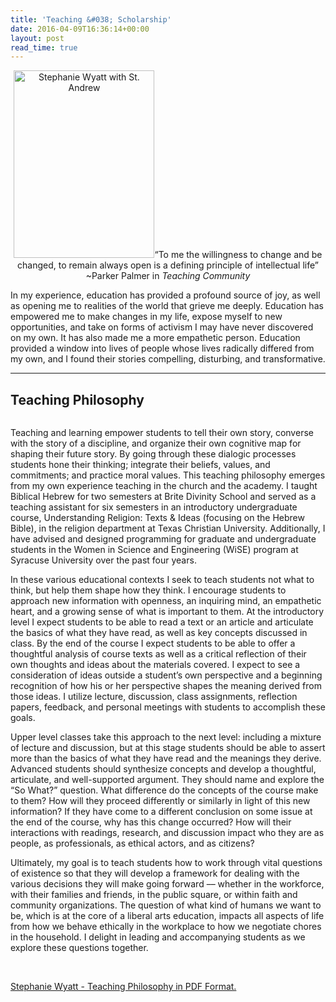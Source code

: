 ```yaml
---
title: 'Teaching &#038; Scholarship'
date: 2016-04-09T16:36:14+00:00
layout: post
read_time: true
---
```

<p style="text-align: center;"><img class="alignright wp-image-210 size-medium" src="http://stephaniewyatt.net/wp-content/uploads/Stephanie_M_Wyatt_Saint_Andrews-225x300.jpg" alt="Stephanie Wyatt with St. Andrew" width="225" height="300" />“To me the willingness to change and be changed, to remain always open is a defining principle of intellectual life”
~Parker Palmer in <em>Teaching Community</em></p>
In my experience, education has provided a profound source of joy, as well as opening me to realities of the world that grieve me deeply. Education has empowered me to make changes in my life, expose myself to new opportunities, and take on forms of activism I may have never discovered on my own. It has also made me a more empathetic person. Education provided a window into lives of people whose lives radically differed from my own, and I found their stories compelling, disturbing, and transformative.

<hr />

<h2>Teaching Philosophy</h2>
<div class="page" title="Page 1">
<div class="layoutArea">
<div class="column">

Teaching and learning empower students to tell their own story, converse with the story of a discipline, and organize their own cognitive map for shaping their future story. By going through these dialogic processes students hone their thinking; integrate their beliefs, values, and commitments; and practice moral values. This teaching philosophy emerges from my own experience teaching in the church and the academy. I taught Biblical Hebrew for two semesters at Brite Divinity School and served as a teaching assistant for six semesters in an introductory undergraduate course, Understanding Religion: Texts &amp; Ideas (focusing on the Hebrew Bible), in the religion department at Texas Christian University. Additionally, I have advised and designed programming for graduate and undergraduate students in the Women in Science and Engineering (WiSE) program at Syracuse University over the past four years.

In these various educational contexts I seek to teach students not what to think, but help them shape how they think. I encourage students to approach new information with openness, an inquiring mind, an empathetic heart, and a growing sense of what is important to them. At the introductory level I expect students to be able to read a text or an article and articulate the basics of what they have read, as well as key concepts discussed in class. By the end of the course I expect students to be able to offer a thoughtful analysis of course texts as well as a critical reflection of their own thoughts and ideas about the materials covered. I expect to see a consideration of ideas outside a student’s own perspective and a beginning recognition of how his or her perspective shapes the meaning derived from those ideas. I utilize lecture, discussion, class assignments, reflection papers, feedback, and personal meetings with students to accomplish these goals.

Upper level classes take this approach to the next level: including a mixture of lecture and discussion, but at this stage students should be able to assert more than the basics of what they have read and the meanings they derive. Advanced students should synthesize concepts and develop a thoughtful, articulate, and well-supported argument. They should name and explore the “So What?” question. What difference do the concepts of the course make to them? How will they proceed differently or similarly in light of this new information? If they have come to a different conclusion on some issue at the end of the course, why has this change occurred? How will their interactions with readings, research, and discussion impact who they are as people, as professionals, as ethical actors, and as citizens?

Ultimately, my goal is to teach students how to work through vital questions of existence so that they will develop a framework for dealing with the various decisions they will make going forward –– whether in the workforce, with their families and friends, in the public square, or within faith and community organizations. The question of what kind of humans we want to be, which is at the core of a liberal arts education, impacts all aspects of life from how we behave ethically in the workplace to how we negotiate chores in the household. I delight in leading and accompanying students as we explore these questions together.

&nbsp;

<a href="http://stephaniewyatt.net/wp-content/uploads/SMWyatt_Teaching_Philosophy_4_9_2016.pdf" target="_blank">Stephanie Wyatt - Teaching Philosophy in PDF Format.</a>

</div>
</div>
</div>
